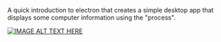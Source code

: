 A quick introduction to electron that creates a simple desktop app that displays some computer information using the "process".

[![IMAGE ALT TEXT HERE](http://img.youtube.com/vi/mr9Mtm_TRpw/0.jpg)](http://www.youtube.com/watch?v=mr9Mtm_TRpw)